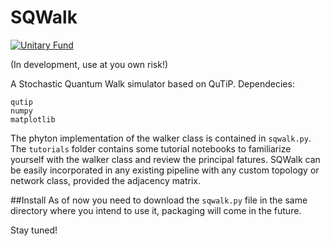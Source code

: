 # SQWalk

[![Unitary Fund](https://img.shields.io/badge/Supported%20By-UNITARY%20FUND-brightgreen.svg?style=for-the-badge)](http://unitary.fund)

(In development, use at you own risk!)

A Stochastic Quantum Walk simulator based on QuTiP.
Dependecies:
```
qutip
numpy
matplotlib
```

The phyton implementation of the walker class is contained in ```sqwalk.py```.
The ```tutorials```  folder contains some tutorial notebooks to familiarize yourself with the
walker class and review the principal fatures.
SQWalk can be easily incorporated in any existing pipeline with any custom topology or 
network class, provided the adjacency matrix. 

##Install
As of now you need to download the ```sqwalk.py``` file in the same directory where
you intend to use it, packaging will come in the future. 

Stay tuned!


